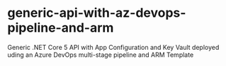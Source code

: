 # generic-api-with-az-devops-pipeline-and-arm
Generic .NET Core  5 API with App Configuration and Key Vault deployed uding an Azure DevOps multi-stage pipeline and ARM Template

